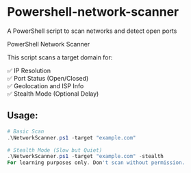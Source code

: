 # Powershell-network-scanner
A PowerShell script to scan networks and detect open ports

PowerShell Network Scanner

This script scans a target domain for:

✅ IP Resolution  
✅ Port Status (Open/Closed)  
✅ Geolocation and ISP Info  
✅ Stealth Mode (Optional Delay)

## Usage:
```powershell
# Basic Scan
.\NetworkScanner.ps1 -target "example.com"

# Stealth Mode (Slow but Quiet)
.\NetworkScanner.ps1 -target "example.com" -stealth
For learning purposes only. Don't scan without permission.
